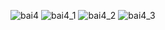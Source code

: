 ![bai4](https://github.com/VanHoang110802/Competitive_Programming/assets/108053955/4d8d12b5-638b-4df5-b6f5-d10f0abf3d5a)
![bai4_1](https://github.com/VanHoang110802/Competitive_Programming/assets/108053955/a965ed68-bd27-46be-b02c-6f4df98e2248)
![bai4_2](https://github.com/VanHoang110802/Competitive_Programming/assets/108053955/cb578236-9cce-4b07-aee1-f4b104f9a522)
![bai4_3](https://github.com/VanHoang110802/Competitive_Programming/assets/108053955/bb5b759f-e51d-4911-b78a-ccebf996ec86)
